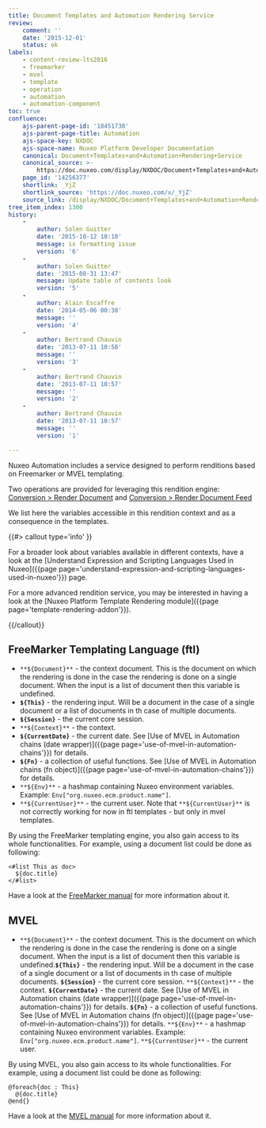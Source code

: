 ```yaml
---
title: Document Templates and Automation Rendering Service
review:
    comment: ''
    date: '2015-12-01'
    status: ok
labels:
    - content-review-lts2016
    - freemarker
    - mvel
    - template
    - operation
    - automation
    - automation-component
toc: true
confluence:
    ajs-parent-page-id: '18451738'
    ajs-parent-page-title: Automation
    ajs-space-key: NXDOC
    ajs-space-name: Nuxeo Platform Developer Documentation
    canonical: Document+Templates+and+Automation+Rendering+Service
    canonical_source: >-
        https://doc.nuxeo.com/display/NXDOC/Document+Templates+and+Automation+Rendering+Service
    page_id: '14256377'
    shortlink: _YjZ
    shortlink_source: 'https://doc.nuxeo.com/x/_YjZ'
    source_link: /display/NXDOC/Document+Templates+and+Automation+Rendering+Service
tree_item_index: 1300
history:
    -
        author: Solen Guitter
        date: '2015-10-12 10:10'
        message: ix formatting issue
        version: '6'
    -
        author: Solen Guitter
        date: '2015-08-31 13:47'
        message: Update table of contents look
        version: '5'
    -
        author: Alain Escaffre
        date: '2014-05-06 00:38'
        message: ''
        version: '4'
    -
        author: Bertrand Chauvin
        date: '2013-07-11 10:58'
        message: ''
        version: '3'
    -
        author: Bertrand Chauvin
        date: '2013-07-11 10:57'
        message: ''
        version: '2'
    -
        author: Bertrand Chauvin
        date: '2013-07-11 10:57'
        message: ''
        version: '1'

---
```

Nuxeo Automation includes a service designed to perform renditions based on Freemarker or MVEL templating.

Two operations are provided for leveraging this rendition engine: [Conversion > Render Document](http://explorer.nuxeo.org/nuxeo/site/distribution/current/viewOperation/Render.Document) and [Conversion > Render Document Feed](http://explorer.nuxeo.org/nuxeo/site/distribution/current/viewOperation/Render.DocumentFeed)

We list here the variables accessible in this rendition context and as a consequence in the templates.

{{#> callout type='info' }}

For a broader look about variables available in different contexts, have a look at the [Understand Expression and Scripting Languages Used in Nuxeo]({{page page='understand-expression-and-scripting-languages-used-in-nuxeo'}}) page.

For a more advanced rendition service, you may be interested in having a look at the [Nuxeo Platform Template Rendering module]({{page page='template-rendering-addon'}}).

{{/callout}}

## FreeMarker Templating Language (ftl)

*   `**${Document}**` - the context document. This is the document on which the rendering is done in the case the rendering is done on a single document. When the input is a list of document then this variable is undefined.
*   **`${This}`** - the rendering input. Will be a document in the case of a single document or a list of documents in th case of multiple documents.
*   **`${Session}`** - the current core session.
*   `**${Context}**` - the context.
*   **`${CurrentDate}`** - the current date. See [Use of MVEL in Automation chains (date wrapper)]({{page page='use-of-mvel-in-automation-chains'}}) for details.
*   **`${Fn}`** - a collection of useful functions. See [Use of MVEL in Automation chains (fn object)]({{page page='use-of-mvel-in-automation-chains'}}) for details.
*   `**${Env}**` - a hashmap containing Nuxeo environment variables. Example: `Env["org.nuxeo.ecm.product.name"]`.
*   `**${CurrentUser}**` - the current user.
    Note that `**${CurrentUser}**` is not correctly working for now in ftl templates - but only in mvel templates.

By using the FreeMarker templating engine, you also gain access to its whole functionalities. For example, using a document list could be done as following:

```
<#list This as doc>
  ${doc.title}
</#list>
```

Have a look at the [FreeMarker manual](http://freemarker.org/docs) for more information about it.

## MVEL

*   `**${Document}**` - the context document. This is the document on which the rendering is done in the case the rendering is done on a single document. When the input is a list of document then this variable is undefined.**`${This}`** - the rendering input. Will be a document in the case of a single document or a list of documents in th case of multiple documents.
    **`${Session}`** - the current core session.
    `**${Context}**` - the context.
    **`${CurrentDate}`** - the current date. See [Use of MVEL in Automation chains (date wrapper)]({{page page='use-of-mvel-in-automation-chains'}}) for details.
    **`${Fn}`** - a collection of useful functions. See [Use of MVEL in Automation chains (fn object)]({{page page='use-of-mvel-in-automation-chains'}}) for details.
    `**${Env}**` - a hashmap containing Nuxeo environment variables. Example: `Env["org.nuxeo.ecm.product.name"]`.
    `**${CurrentUser}**` - the current user.

By using MVEL, you also gain access to its whole functionalities. For example, using a document list could be done as following:

```
@foreach{doc : This}
  @{doc.title}
@end{}
```

Have a look at the [MVEL manual](http://mvel.codehaus.org/Getting+Started+for+2.0) for more information about it.
